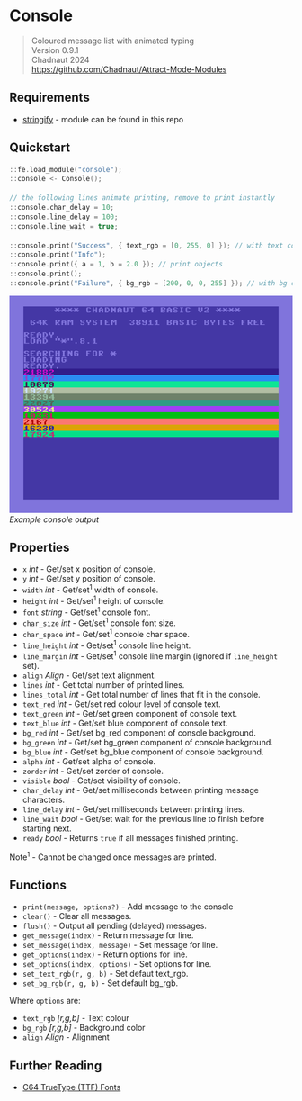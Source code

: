 # Console

> Coloured message list with animated typing  
> Version 0.9.1  
> Chadnaut 2024  
> https://github.com/Chadnaut/Attract-Mode-Modules

## Requirements

- [stringify](https://github.com/Chadnaut/Attract-Mode-Modules/blob/master/modules/stringify) - module can be found in this repo

## Quickstart

```cpp
::fe.load_module("console");
::console <- Console();

// the following lines animate printing, remove to print instantly
::console.char_delay = 10;
::console.line_delay = 100; 
::console.line_wait = true;

::console.print("Success", { text_rgb = [0, 255, 0] }); // with text colour
::console.print("Info");
::console.print({ a = 1, b = 2.0 }); // print objects
::console.print();
::console.print("Failure", { bg_rgb = [200, 0, 0, 255] }); // with bg colour
```

![Example](example.png)\
*Example console output*

## Properties

- `x` *int* - Get/set x position of console.
- `y` *int* - Get/set y position of console.
- `width` *int* - Get/set<sup>1</sup> width of console.
- `height` *int* - Get/set<sup>1</sup> height of console.
- `font` *string* - Get/set<sup>1</sup> console font.
- `char_size` *int* - Get/set<sup>1</sup> console font size.
- `char_space` *int* - Get/set<sup>1</sup> console char space.
- `line_height` *int* - Get/set<sup>1</sup> console line height.
- `line_margin` *int* - Get/set<sup>1</sup> console line margin (ignored if `line_height` set).
- `align` *Align* - Get/set text alignment.
- `lines` *int* - Get total number of printed lines.
- `lines_total` *int* - Get total number of lines that fit in the console.
- `text_red` *int* - Get/set red colour level of console text.
- `text_green` *int* - Get/set green component of console text.
- `text_blue` *int* - Get/set blue component of console text.
- `bg_red` *int* - Get/set bg_red component of console background.
- `bg_green` *int* - Get/set bg_green component of console background.
- `bg_blue` *int* - Get/set bg_blue component of console background.
- `alpha` *int* - Get/set alpha of console.
- `zorder` *int* - Get/set zorder of console.
- `visible` *bool* - Get/set visibility of console.
- `char_delay` *int* - Get/set milliseconds between printing message characters.
- `line_delay` *int* - Get/set milliseconds between printing lines.
- `line_wait` *bool* - Get/set wait for the previous line to finish before starting next.
- `ready` *bool* - Returns `true` if all messages finished printing.

Note<sup>1</sup> - Cannot be changed once messages are printed.

## Functions

- `print(message, options?)` - Add message to the console
- `clear()` - Clear all messages.
- `flush()` - Output all pending (delayed) messages.
- `get_message(index)` - Return message for line.
- `set_message(index, message)` - Set message for line.
- `get_options(index)` - Return options for line.
- `set_options(index, options)` - Set options for line.
- `set_text_rgb(r, g, b)` - Set defaut text_rgb.
- `set_bg_rgb(r, g, b)` - Set default bg_rgb.

Where `options` are:
- `text_rgb` *[r,g,b]* - Text colour
- `bg_rgb` *[r,g,b]* - Background color
- `align` *Align* - Alignment

## Further Reading

- [C64 TrueType (TTF) Fonts](https://style64.org/c64-truetype)